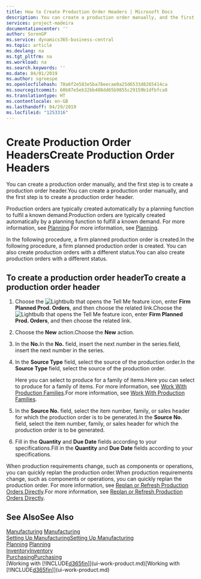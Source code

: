 ```yaml
---
title: How to Create Production Order Headers | Microsoft Docs
description: You can create a production order manually, and the first step is to create a production order header.
services: project-madeira
documentationcenter: ''
author: SorenGP
ms.service: dynamics365-business-central
ms.topic: article
ms.devlang: na
ms.tgt_pltfrm: na
ms.workload: na
ms.search.keywords: ''
ms.date: 04/01/2019
ms.author: sgroespe
ms.openlocfilehash: 70a6f2e583e5ba78eecae0a25d6533d8265414ca
ms.sourcegitcommit: 60b87e5eb32bb408dd65b9855c29159b1dfbfca8
ms.translationtype: HT
ms.contentlocale: en-GB
ms.lasthandoff: 04/29/2019
ms.locfileid: "1253316"
---
```

# <a name="create-production-order-headers"></a><span data-ttu-id="fcbd7-103">Create Production Order Headers</span><span class="sxs-lookup"><span data-stu-id="fcbd7-103">Create Production Order Headers</span></span>
<span data-ttu-id="fcbd7-104">You can create a production order manually, and the first step is to create a production order header.</span><span class="sxs-lookup"><span data-stu-id="fcbd7-104">You can create a production order manually, and the first step is to create a production order header.</span></span>

<span data-ttu-id="fcbd7-105">Production orders are typically created automatically by a planning function to fulfil a known demand.</span><span class="sxs-lookup"><span data-stu-id="fcbd7-105">Production orders are typically created automatically by a planning function to fulfill a known demand.</span></span> <span data-ttu-id="fcbd7-106">For more information, see [Planning](production-planning.md).</span><span class="sxs-lookup"><span data-stu-id="fcbd7-106">For more information, see [Planning](production-planning.md).</span></span>   

<span data-ttu-id="fcbd7-107">In the following procedure, a firm planned production order is created.</span><span class="sxs-lookup"><span data-stu-id="fcbd7-107">In the following procedure, a firm planned production order is created.</span></span> <span data-ttu-id="fcbd7-108">You can also create production orders with a different status.</span><span class="sxs-lookup"><span data-stu-id="fcbd7-108">You can also create production orders with a different status.</span></span>  

## <a name="to-create-a-production-order-header"></a><span data-ttu-id="fcbd7-109">To create a production order header</span><span class="sxs-lookup"><span data-stu-id="fcbd7-109">To create a production order header</span></span>  
1.  <span data-ttu-id="fcbd7-110">Choose the ![Lightbulb that opens the Tell Me feature](media/ui-search/search_small.png "Tell me what you want to do") icon, enter **Firm Planned Prod. Orders**, and then choose the related link.</span><span class="sxs-lookup"><span data-stu-id="fcbd7-110">Choose the ![Lightbulb that opens the Tell Me feature](media/ui-search/search_small.png "Tell me what you want to do") icon, enter **Firm Planned Prod. Orders**, and then choose the related link.</span></span>  
2.  <span data-ttu-id="fcbd7-111">Choose the **New** action.</span><span class="sxs-lookup"><span data-stu-id="fcbd7-111">Choose the **New** action.</span></span>  
3.  <span data-ttu-id="fcbd7-112">In the **No.**</span><span class="sxs-lookup"><span data-stu-id="fcbd7-112">In the **No.**</span></span> <span data-ttu-id="fcbd7-113">field, insert the next number in the series.</span><span class="sxs-lookup"><span data-stu-id="fcbd7-113">field, insert the next number in the series.</span></span>  
4.  <span data-ttu-id="fcbd7-114">In the **Source Type** field, select the source of the production order.</span><span class="sxs-lookup"><span data-stu-id="fcbd7-114">In the **Source Type** field, select the source of the production order.</span></span>

    <span data-ttu-id="fcbd7-115">Here you can select to produce for a family of items.</span><span class="sxs-lookup"><span data-stu-id="fcbd7-115">Here you can select to produce for a family of items.</span></span> <span data-ttu-id="fcbd7-116">For more information, see [Work With Production Families](production-how-work-family.md).</span><span class="sxs-lookup"><span data-stu-id="fcbd7-116">For more information, see [Work With Production Families](production-how-work-family.md).</span></span>
5.  <span data-ttu-id="fcbd7-117">In the **Source No.** field, select the item number, family, or sales header for which the production order is to be generated.</span><span class="sxs-lookup"><span data-stu-id="fcbd7-117">In the **Source No.** field, select the item number, family, or sales header for which the production order is to be generated.</span></span>  
6.  <span data-ttu-id="fcbd7-118">Fill in the **Quantity** and **Due Date** fields according to your specifications.</span><span class="sxs-lookup"><span data-stu-id="fcbd7-118">Fill in the **Quantity** and **Due Date** fields according to your specifications.</span></span>  

<span data-ttu-id="fcbd7-119">When production requirements change, such as components or operations, you can quickly replan the production order.</span><span class="sxs-lookup"><span data-stu-id="fcbd7-119">When production requirements change, such as components or operations, you can quickly replan the production order.</span></span> <span data-ttu-id="fcbd7-120">For more information, see [Replan or Refresh Production Orders Directly](production-how-to-replan-refresh-production-orders.md).</span><span class="sxs-lookup"><span data-stu-id="fcbd7-120">For more information, see [Replan or Refresh Production Orders Directly](production-how-to-replan-refresh-production-orders.md).</span></span> 

## <a name="see-also"></a><span data-ttu-id="fcbd7-121">See Also</span><span class="sxs-lookup"><span data-stu-id="fcbd7-121">See Also</span></span>  
<span data-ttu-id="fcbd7-122">[Manufacturing](production-manage-manufacturing.md)  </span><span class="sxs-lookup"><span data-stu-id="fcbd7-122">[Manufacturing](production-manage-manufacturing.md)  </span></span>  
[<span data-ttu-id="fcbd7-123">Setting Up Manufacturing</span><span class="sxs-lookup"><span data-stu-id="fcbd7-123">Setting Up Manufacturing</span></span>](production-configure-production-processes.md)  
<span data-ttu-id="fcbd7-124">[Planning](production-planning.md)    </span><span class="sxs-lookup"><span data-stu-id="fcbd7-124">[Planning](production-planning.md)    </span></span>  
[<span data-ttu-id="fcbd7-125">Inventory</span><span class="sxs-lookup"><span data-stu-id="fcbd7-125">Inventory</span></span>](inventory-manage-inventory.md)  
[<span data-ttu-id="fcbd7-126">Purchasing</span><span class="sxs-lookup"><span data-stu-id="fcbd7-126">Purchasing</span></span>](purchasing-manage-purchasing.md)  
<span data-ttu-id="fcbd7-127">[Working with [!INCLUDE[d365fin](includes/d365fin_md.md)]](ui-work-product.md)</span><span class="sxs-lookup"><span data-stu-id="fcbd7-127">[Working with [!INCLUDE[d365fin](includes/d365fin_md.md)]](ui-work-product.md)</span></span>

